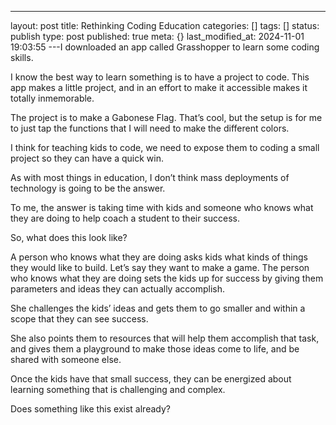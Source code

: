 ---
layout: post
title: Rethinking Coding Education
categories: []
tags: []
status: publish
type: post
published: true
meta: {}
last_modified_at: 2024-11-01 19:03:55
---I downloaded an app called Grasshopper to learn some coding skills.

I know the best way to learn something is to have a project to code. This app makes a little project, and in an effort to make it accessible makes it totally inmemorable.

The project is to make a Gabonese Flag. That’s cool, but the setup is for me to just tap the functions that I will need to make the different colors.

I think for teaching kids to code, we need to expose them to coding a small project so they can have a quick win.

As with most things in education, I don’t think mass deployments of technology is going to be the answer.

To me, the answer is taking time with kids and someone who knows what they are doing to help coach a student to their success.

So, what does this look like?

A person who knows what they are doing asks kids what kinds of things they would like to build. Let’s say they want to make a game. The person who knows what they are doing sets the kids up for success by giving them parameters and ideas they can actually accomplish.

She challenges the kids’ ideas and gets them to go smaller and within a scope that they can see success.

She also points them to resources that will help them accomplish that task, and gives them a playground to make those ideas come to life, and be shared with someone else.

Once the kids have that small success, they can be energized about learning something that is challenging and complex.

Does something like this exist already?
